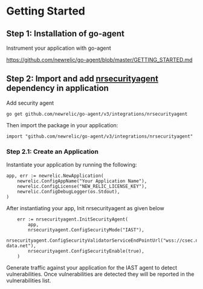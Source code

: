 # Getting Started

## Step 1: Installation of go-agent
  Instrument your application with go-agent
  
  https://github.com/newrelic/go-agent/blob/master/GETTING_STARTED.md


## Step 2: Import and add [nrsecurityagent](https://github.com/newrelic/go-agent/tree/master/v3/integrations/nrsecurityagent) dependency in application
Add security agent

```
go get github.com/newrelic/go-agent/v3/integrations/nrsecurityagent 

```
Then import the package in your application:

```
import "github.com/newrelic/go-agent/v3/integrations/nrsecurityagent"

```

### Step 2.1: Create an Application

Instantiate your application by running the following:
```
app, err := newrelic.NewApplication(
    newrelic.ConfigAppName("Your Application Name"),
    newrelic.ConfigLicense("NEW_RELIC_LICENSE_KEY"),
    newrelic.ConfigDebugLogger(os.Stdout),
)
```

After instantiating your app, Init nrsecurityagent as given below

```
    err := nrsecurityagent.InitSecurityAgent(
        app,
       	nrsecurityagent.ConfigSecurityMode("IAST"),
        nrsecurityagent.ConfigSecurityValidatorServiceEndPointUrl("wss://csec.nr-data.net"),
        nrsecurityagent.ConfigSecurityEnable(true),
    )
```

Generate traffic against your application for the IAST agent to detect vulnerabilities. Once vulnerabilities are detected they will be reported in the vulnerabilities list.